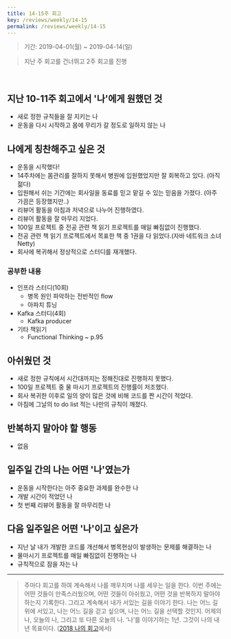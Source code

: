 ```yaml
---
title: 14-15주 회고
key: /reviews/weekly/14-15
permalink: /reviews/weekly/14-15
---
```


> 기간: 2019-04-01(월) ~ 2019-04-14(일)

> 지난 주 회고를 건너뛰고 2주 회고를 진행
<br/>

<!--more-->

## 지난 10-11주 회고에서 '나'에게 원했던 것
- 새로 정한 규칙들을 잘 지키는 나
- 운동을 다시 시작하고 몸에 무리가 갈 정도로 일하지 않는 나

## 나에게 칭찬해주고 싶은 것
- 운동을 시작했다!
- 14주차에는 몸관리를 잘하지 못해서 병원에 입원했었지만 잘 회복하고 있다. (아직 젊다)
- 입원해서 쉬는 기간에는 회사일을 동료를 믿고 맡길 수 있는 믿음을 가졌다. (아주 가끔은 등장했지만..)
- 리뷰어 활동을 아침과 저녁으로 나누어 진행하였다.
- 리뷰어 활동을 잘 마무리 지었다.
- 100일 프로젝트 중 전공 관련 책 읽기 프로젝트를 매일 빠짐없이 진행했다.
- 전공 관련 책 읽기 프로젝트에서 목표한 책 중 1권을 다 읽었다.(자바 네트워크 소녀 Netty)
- 회사에 복귀해서 정상적으로 스터디를 재개했다.

### 공부한 내용
- 인프라 스터디(10회)
  - 병목 원인 파악하는 전반적인 flow
  - 아파치 튜닝
- Kafka 스터디(4회)
  - Kafka producer
- 기타 책읽기
  - Functional Thinking ~ p.95

## 아쉬웠던 것
- 새로 정한 규칙에서 시간대까지는 정해진대로 진행하지 못했다.
- 100일 프로젝트 중 물 마시기 프로젝트의 진행률이 저조했다.
- 회사 복귀한 이후로 일의 양이 많은 것에 비해 코드를 짠 시간이 적었다.
- 아침에 그날의 to do list 적는 나만의 규칙이 깨졌다.

## 반복하지 말아야 할 행동
- 없음

## 일주일 간의 나는 어떤 '나'였는가
- 운동을 시작한다는 아주 중요한 과제를 완수한 나
- 개발 시간이 적었던 나
- 첫 번째 리뷰어 활동을 잘 마무리한 나

## 다음 일주일은 어떤 '나'이고 싶은가
- 지난 날 내가 개발한 코드를 개선해서 병목현상이 발생하는 문제를 해결하는 나
- 물마시기 프로젝트를 매일 빠짐없이 진행하는 나
- 규칙적으로 잠을 자는 나


----

> 주마다 회고를 하여 계속해서 나를 깨우치며 나를 세우는 일을 한다. 이번 주에는 어떤 것들이 만족스러웠으며, 어떤 것들이 아쉬웠고, 어떤 것을 반복하지 말아야 하는지 기록한다. 그리고 계속해서 내가 서있는 길을 이야기 한다. 나는 어느 길 위에 서있고, 나는 어느 길을 걷고 싶으며, 나는 어느 길을 선택할 것인지. 어제의 나, 오늘의 나, 그리고 또 다른 오늘의 나. ‘나’를 이야기하는 1년. 그것이 나의 내년 목표이다. ([2018 나의 회고](https://ssosso.github.io/2018/12/30/2018-%EB%82%98%EC%9D%98-%ED%9A%8C%EA%B3%A0.html)에서)
